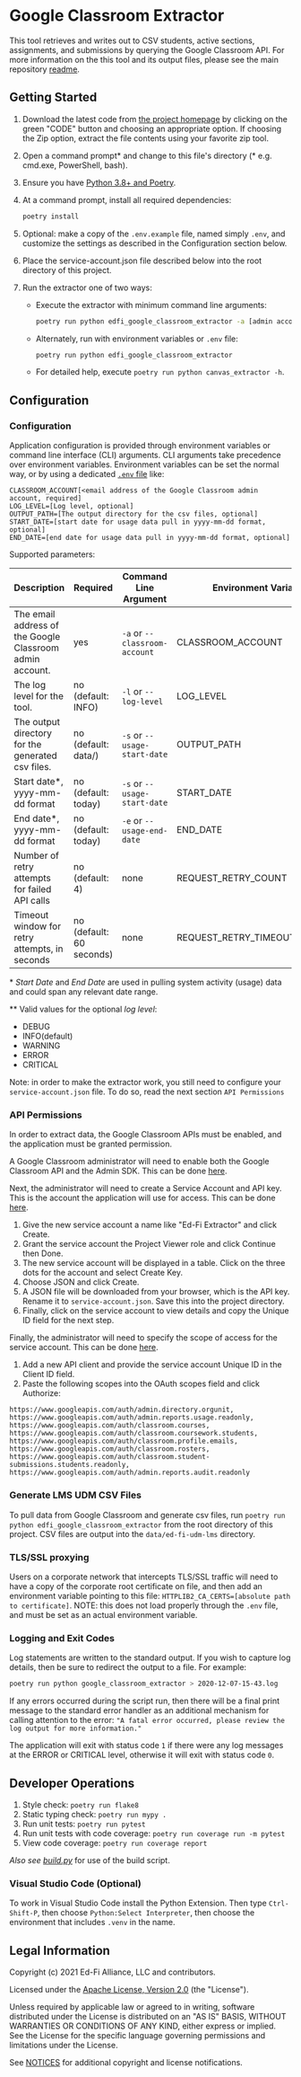 # Google Classroom Extractor

This tool retrieves and writes out to CSV students, active sections,
assignments, and submissions by querying the Google Classroom API. For more
information on the this tool and its output files, please see the main
repository [readme](https://github.com/Ed-Fi-Exchange-OSS/LMS-Toolkit).

## Getting Started

1. Download the latest code from [the project
   homepage](https://github.com/Ed-Fi-Exchange-OSS/LMS-Toolkit) by clicking on
   the green "CODE" button and choosing an appropriate option. If choosing the
   Zip option, extract the file contents using your favorite zip tool.
1. Open a command prompt\* and change to this file's directory (\* e.g. cmd.exe,
   PowerShell, bash).
1. Ensure you have [Python 3.8+ and
   Poetry](https://github.com/Ed-Fi-Exchange-OSS/LMS-Toolkit#getting-started).
1. At a command prompt, install all required dependencies:

   ```bash
   poetry install
   ```

1. Optional: make a copy of the `.env.example` file, named simply `.env`, and
   customize the settings as described in the Configuration section below.
1. Place the service-account.json file described below into
   the root directory of this project.
1. Run the extractor one of two ways:
   * Execute the extractor with minimum command line arguments:

      ```bash
      poetry run python edfi_google_classroom_extractor -a [admin account email]
      ```

   * Alternately, run with environment variables or `.env` file:

     ```bash
     poetry run python edfi_google_classroom_extractor
     ```

   * For detailed help, execute `poetry run python canvas_extractor -h`.

## Configuration

### Configuration

Application configuration is provided through environment variables or command
line interface (CLI) arguments. CLI arguments take precedence over environment
variables. Environment variables can be set the normal way, or by using a
dedicated [`.env` file](https://pypi.org/project/python-dotenv/) like:

```none
CLASSROOM_ACCOUNT[<email address of the Google Classroom admin account, required]
LOG_LEVEL=[Log level, optional]
OUTPUT_PATH=[The output directory for the csv files, optional]
START_DATE=[start date for usage data pull in yyyy-mm-dd format, optional]
END_DATE=[end date for usage data pull in yyyy-mm-dd format, optional]
```

Supported parameters:

| Description | Required | Command Line Argument | Environment Variable |
| ----------- | -------- | --------------------- | -------------------- |
| The email address of the Google Classroom admin account. | yes | `-a` or `--classroom-account` | CLASSROOM_ACCOUNT |
| The log level for the tool. | no (default: INFO) | `-l` or `--log-level` | LOG_LEVEL |
| The output directory for the generated csv files. | no (default: data/) | `-s` or `--usage-start-date` | OUTPUT_PATH |
| Start date*, yyyy-mm-dd format | no (default: today) | `-s` or `--usage-start-date` | START_DATE |
| End date*, yyyy-mm-dd format | no (default: today) | `-e` or `--usage-end-date` | END_DATE |
| Number of retry attempts for failed API calls | no (default: 4) | none | REQUEST_RETRY_COUNT |
| Timeout window for retry attempts, in seconds | no (default: 60 seconds) | none | REQUEST_RETRY_TIMEOUT_SECONDS |

\* _Start Date_ and _End Date_ are used in pulling system activity (usage)
data and could span any relevant date range.

\** Valid values for the optional _log level_:

* DEBUG
* INFO(default)
* WARNING
* ERROR
* CRITICAL

Note: in order to make the extractor work, you still need to configure your
`service-account.json` file. To do so, read the next section `API Permissions`

### API Permissions

In order to extract data, the Google Classroom APIs must be
enabled, and the application must be granted permission.

A Google Classroom administrator will need to enable both the
Google Classroom API and the Admin SDK.  This can be done
[here](https://console.developers.google.com/apis/library).

Next, the administrator will need to create a Service Account
and API key.  This is the account the application will use for
access.  This can be done
[here](https://console.cloud.google.com/iam-admin/serviceaccounts/create).

1. Give the new service account a name like "Ed-Fi Extractor"
   and click Create.
1. Grant the service account the Project Viewer role and click
   Continue then Done.
1. The new service account will be displayed in a table.
   Click on the three dots for the account and select Create
   Key.
1. Choose JSON and click Create.
1. A JSON file will be downloaded from your browser, which is the API key.
   Rename it to `service-account.json`. Save this into the project directory.
1. Finally, click on the service account to view details and
   copy the Unique ID field for the next step.

Finally, the administrator will need to specify the scope of
access for the service account.  This can be done
[here](https://admin.google.com/ac/owl/domainwidedelegation).

1. Add a new API client and provide the service account Unique
   ID in the Client ID field.
1. Paste the following scopes into the OAuth scopes field and
   click Authorize:

`https://www.googleapis.com/auth/admin.directory.orgunit,
https://www.googleapis.com/auth/admin.reports.usage.readonly,
https://www.googleapis.com/auth/classroom.courses,
https://www.googleapis.com/auth/classroom.coursework.students,
https://www.googleapis.com/auth/classroom.profile.emails,
https://www.googleapis.com/auth/classroom.rosters,
https://www.googleapis.com/auth/classroom.student-submissions.students.readonly,
https://www.googleapis.com/auth/admin.reports.audit.readonly`

### Generate LMS UDM CSV Files

To pull data from Google Classroom and generate csv files, run
`poetry run python edfi_google_classroom_extractor` from the root
directory of this project. CSV files are output into the
`data/ed-fi-udm-lms` directory.

### TLS/SSL proxying

Users on a corporate network that intercepts TLS/SSL traffic will need to have a
copy of the corporate root certificate on file, and then add an environment
variable pointing to this file: `HTTPLIB2_CA_CERTS=[absolute path to
certificate]`. NOTE: this does not load properly through the `.env` file, and
must be set as an actual environment variable.

### Logging and Exit Codes

Log statements are written to the standard output. If you wish to capture log
details, then be sure to redirect the output to a file. For example:

```bash
poetry run python google_classroom_extractor > 2020-12-07-15-43.log
```

If any errors occurred during the script run, then there will be a final print
message to the standard error handler as an additional mechanism for calling
attention to the error: `"A fatal error occurred, please review the log output
for more information."`

The application will exit with status code `1` if there were any log messages at
the ERROR or CRITICAL level, otherwise it will exit with status code `0`.

## Developer Operations

1. Style check: `poetry run flake8`
1. Static typing check: `poetry run mypy .`
1. Run unit tests: `poetry run pytest`
1. Run unit tests with code coverage: `poetry run coverage run -m pytest`
1. View code coverage: `poetry run coverage report`

_Also see
[build.py](https://github.com/Ed-Fi-Exchange-OSS/LMS-Toolkit/blob/main/docs/build.md)_
for use of the build script.

### Visual Studio Code (Optional)

To work in Visual Studio Code install the Python Extension.
Then type `Ctrl-Shift-P`, then choose `Python:Select Interpreter`,
then choose the environment that includes `.venv` in the name.

## Legal Information

Copyright (c) 2021 Ed-Fi Alliance, LLC and contributors.

Licensed under the [Apache License, Version
2.0](https://github.com/Ed-Fi-Exchange-OSS/LMS-Toolkit/blob/main/LICENSE) (the
"License").

Unless required by applicable law or agreed to in writing, software distributed
under the License is distributed on an "AS IS" BASIS, WITHOUT WARRANTIES OR
CONDITIONS OF ANY KIND, either express or implied. See the License for the
specific language governing permissions and limitations under the License.

See
[NOTICES](https://github.com/Ed-Fi-Exchange-OSS/LMS-Toolkit/blob/main/NOTICES.md)
for additional copyright and license notifications.
